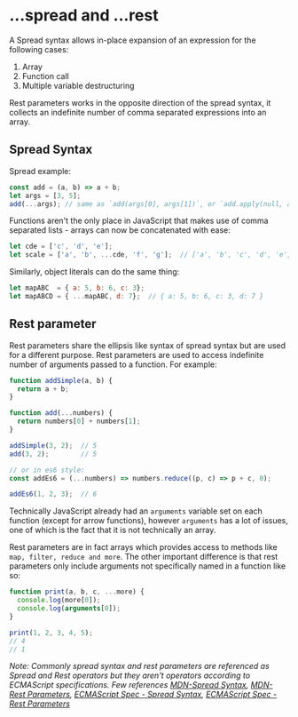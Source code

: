 # ...spread and ...rest

A Spread syntax allows in-place expansion of an expression for the following cases:

1. Array
2. Function call
3. Multiple variable destructuring

Rest parameters works in the opposite direction of the spread syntax, it collects an indefinite number of comma separated expressions into an array.

## Spread Syntax

Spread example:

```javascript
const add = (a, b) => a + b;
let args = [3, 5];
add(...args); // same as `add(args[0], args[1])`, or `add.apply(null, args)`
```

Functions aren't the only place in JavaScript that makes use of comma separated lists - arrays can now be concatenated with ease:

```javascript
let cde = ['c', 'd', 'e'];
let scale = ['a', 'b', ...cde, 'f', 'g'];  // ['a', 'b', 'c', 'd', 'e', 'f', 'g']
```

Similarly, object literals can do the same thing:

```javascript
let mapABC  = { a: 5, b: 6, c: 3};
let mapABCD = { ...mapABC, d: 7};  // { a: 5, b: 6, c: 3, d: 7 }
```

## Rest parameter

Rest parameters share the ellipsis like syntax of spread syntax but are used for a different purpose. Rest parameters are used to access indefinite number of arguments passed to a function. For example:

```javascript
function addSimple(a, b) {
  return a + b;
}

function add(...numbers) {
  return numbers[0] + numbers[1];
}

addSimple(3, 2);  // 5
add(3, 2);        // 5

// or in es6 style:
const addEs6 = (...numbers) => numbers.reduce((p, c) => p + c, 0);

addEs6(1, 2, 3);  // 6
```

Technically JavaScript already had an `arguments` variable set on each function \(except for arrow functions\), however `arguments` has a lot of issues, one of which is the fact that it is not technically an array.

Rest parameters are in fact arrays which provides access to methods like `map, filter, reduce and more`. The other important difference is that rest parameters only include arguments not specifically named in a function like so:

```javascript
function print(a, b, c, ...more) {
  console.log(more[0]);
  console.log(arguments[0]);
}

print(1, 2, 3, 4, 5);
// 4
// 1
```

_Note: Commonly spread syntax and rest parameters are referenced as Spread and Rest operators but they aren't operators according to ECMAScript specifications. Few references_ [_MDN-Spread Syntax_](https://developer.mozilla.org/en/docs/Web/JavaScript/Reference/Operators/Spread_operator)_,_ [_MDN-Rest Parameters_](https://developer.mozilla.org/en-US/docs/Web/JavaScript/Reference/Functions/rest_parameters)_,_ [_ECMAScript Spec - Spread Syntax_](http://www.ecma-international.org/ecma-262/6.0/#sec-array-initializer)_,_ [_ECMAScript Spec - Rest Parameters_](http://www.ecma-international.org/ecma-262/6.0/#sec-function-definitions)

